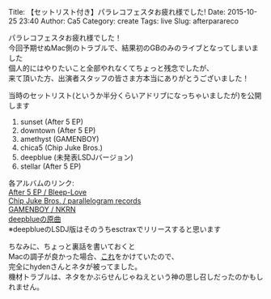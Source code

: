 Title: 【セットリスト付き】パラレコフェスタお疲れ様でした!
Date: 2015-10-25 23:40
Author: Ca5
Category: create
Tags: live
Slug: afterparareco

パラレコフェスタお疲れ様でした！  
今回予期せぬMac側のトラブルで、結果初のGBのみのライブとなってしまいました  
個人的にはやりたいこと全部やれなくてちょっと残念でしたが、  
来て頂いた方、出演者スタッフの皆さま方本当にありがとうございました！  
  
当時のセットリスト(というか半分くらいアドリブになっちゃいましたが)を公開します  

1. sunset (After 5 EP)
2. downtown (After 5 EP)
3. amethyst (GAMENBOY)
4. chica5 (Chip Juke Bros.)
5. deepblue (未発表LSDJバージョン)
6. stellar (After 5 EP)
  
各アルバムのリンク:   
[After 5 EP / Bleep-Love](https://bleeplove.bandcamp.com/album/after-5-ep)  
[Chip Juke Bros. / parallelogram records](https://parallelogramrecords.bandcamp.com/album/chip-juke-bros)  
[GAMENBOY / NKRN](https://nkrn.bandcamp.com/album/gamen-boy)  
[deepblueの原曲](http://www.otherman-records.com/releases/OTMN045)  
※deepblueのLSDJ版はそのうちesctraxでリリースすると思います

ちなみに、ちょっと裏話を書いておくと  
Macの調子が良かった場合、[これ](https://soundcloud.com/ca5_remix/shiokara_bushi)をかけていたので、  
完全にhydenさんとネタが被ってました。  
機材トラブルは、ネタをかぶらせんじゃねえという神の思し召しだったのかもしれません。




